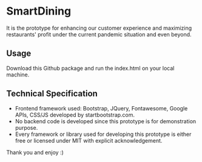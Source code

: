 # SmartDining

It is the prototype for enhancing our customer experience and maximizing restaurants' profit under the current pandemic situation and even beyond.

## Usage

Download this Github package and run the index.html on your local machine.

## Technical Specification

* Frontend framework used: Bootstrap, JQuery, Fontawesome, Google APIs, CSS/JS developed by startbootstrap.com.
* No backend code is developed since this prototype is for demonstration purpose.
* Every framework or library used for developing this prototype is either free or licensed under MIT with explicit acknowledgement.

Thank you and enjoy :)

